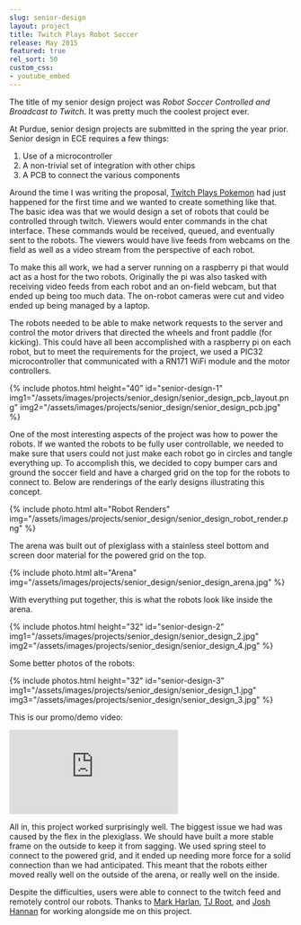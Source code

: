 ```yaml
---
slug: senior-design
layout: project
title: Twitch Plays Robot Soccer
release: May 2015
featured: true
rel_sort: 50
custom_css:
- youtube_embed
---
```


The title of my senior design project was *Robot Soccer Controlled and Broadcast to
Twitch*. It was pretty much the coolest project ever.

At Purdue, senior design projects are submitted in the spring the year prior.
Senior design in ECE requires a few things:

1. Use of a microcontroller
2. A non-trivial set of integration with other chips
3. A PCB to connect the various components

Around the time I was writing the proposal, [Twitch Plays Pokemon][1] had just
happened for the first time and we wanted to create something like that. The
basic idea was that we would design a set of robots that could be controlled
through twitch. Viewers would enter commands in the chat interface. These commands
would be received, queued, and eventually sent to the robots. The viewers would
have live feeds from webcams on the field as well as a video stream from the
perspective of each robot.

To make this all work, we had a server running on a raspberry pi that would
act as a host for the two robots. Originally the pi was also tasked with receiving
video feeds from each robot and an on-field webcam, but that ended up being too
much data. The on-robot cameras were cut and video ended up being managed by a laptop.

The robots needed to be able to make network requests to the server and control
the motor drivers that directed the wheels and front paddle (for kicking). This
could have all been accomplished with a raspberry pi on each robot, but to meet
the requirements for the project, we used a PIC32 microcontroller that communicated
with a RN171 WiFi module and the motor controllers.

{% include photos.html
  height="40" id="senior-design-1"
  img1="/assets/images/projects/senior_design/senior_design_pcb_layout.png"
  img2="/assets/images/projects/senior_design/senior_design_pcb.jpg"
%}

One of the most interesting aspects of the project was how to power the robots.
If we wanted the robots to be fully user controllable, we needed to make sure
that users could not just make each robot go in circles and tangle everything up.
To accomplish this, we decided to copy bumper cars and ground the soccer field
and have a charged grid on the top for the robots to connect to. Below are
renderings of the early designs illustrating this concept.

{% include photo.html alt="Robot Renders" img="/assets/images/projects/senior_design/senior_design_robot_render.png" %}

The arena was built out of plexiglass with a stainless steel bottom and screen
door material for the powered grid on the top.

{% include photo.html alt="Arena" img="/assets/images/projects/senior_design/senior_design_arena.jpg" %}

With everything put together, this is what the robots look like inside the
arena.

{% include photos.html
  height="32" id="senior-design-2"
  img1="/assets/images/projects/senior_design/senior_design_2.jpg"
  img2="/assets/images/projects/senior_design/senior_design_4.jpg"
%}

Some better photos of the robots:

{% include photos.html
  height="32" id="senior-design-3"
  img1="/assets/images/projects/senior_design/senior_design_1.jpg"
  img3="/assets/images/projects/senior_design/senior_design_3.jpg"
%}

This is our promo/demo video:

<div class="video-container">
<iframe class="video" src="https://www.youtube.com/embed/29wN6f5H5uw" frameborder="0" allowfullscreen></iframe>
</div>

All in, this project worked surprisingly well. The biggest issue we had was
caused by the flex in the plexiglass. We should have built a more stable frame
on the outside to keep it from sagging. We used spring steel to connect to the
powered grid, and it ended up needing more force for a solid connection than we
had anticipated. This meant that the robots either moved really well on the
outside of the arena, or really well on the inside.

Despite the difficulties, users were able to connect to the twitch feed and
remotely control our robots. Thanks to [Mark Harlan][2], [TJ Root][3], and
[Josh Hannan][4] for working alongside me on this project.

[1]: https://en.wikipedia.org/wiki/Twitch_Plays_Pokémon
[2]: https://www.linkedin.com/in/mark-harlan-b187a558
[3]: https://www.linkedin.com/in/tj-root-a3b07548/
[4]: https://www.linkedin.com/in/joshua-hannan-85124a83/
